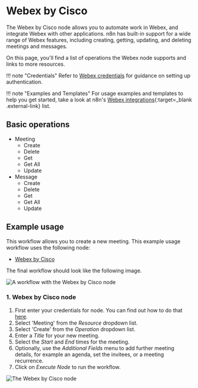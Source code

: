# Webex by Cisco

The Webex by Cisco node allows you to automate work in Webex, and integrate Webex with other applications. n8n has built-in support for a wide range of Webex features, including creating, getting, updating, and deleting meetings and messages.

On this page, you'll find a list of operations the Webex node supports and links to more resources.

!!! note "Credentials"
    Refer to [Webex credentials](https://docs.n8n.io/integrations/builtin/credentials/ciscowebex/) for guidance on setting up authentication. 

!!! note "Examples and Templates"
    For usage examples and templates to help you get started, take a look at n8n's [Webex integrations](https://n8n.io/integrations/webex-by-cisco/){:target=_blank .external-link} list.

## Basic operations

* Meeting
    * Create
    * Delete
    * Get
    * Get All
    * Update
* Message
    * Create
    * Delete
    * Get
    * Get All
    * Update

## Example usage

This workflow allows you to create a new meeting. This example usage workflow uses the following node:

- [Webex by Cisco]()

The final workflow should look like the following image.

![A workflow with the Webex by Cisco node](/_images/integrations/builtin/app-nodes/ciscowebex/workflow.png)

### 1. Webex by Cisco node

1. First enter your credentials for node. You can find out how to do that [here](/integrations/builtin/credentials/ciscowebex/).
2. Select 'Meeting' from the *Resource* dropdown list.
3. Select 'Create' from the *Operation* dropdown list.
4. Enter a *Title* for your new meeting.
5. Select the *Start* and *End* times for the meeting.
6. Optionally, use the *Additional Fields* menu to add further meeting details, for example an agenda, set the invitees, or a meeting recurrence.
7. Click on *Execute Node* to run the workflow.

![The Webex by Cisco node](/_images/integrations/builtin/app-nodes/ciscowebex/webex_node.png)
